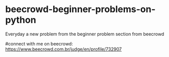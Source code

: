 # beecrowd-beginner-problems-on-python
Everyday a new problem from the beginner problem section from beecrowd

#connect with me on beecrowd:
  https://www.beecrowd.com.br/judge/en/profile/732907
